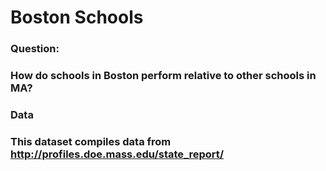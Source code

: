 # Boston Schools
### Question:
### How do schools in Boston perform relative to other schools in MA?



### Data 
### This dataset compiles data from http://profiles.doe.mass.edu/state_report/

